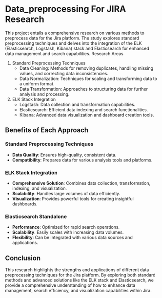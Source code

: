 # Data_preprocessing For JIRA Research
This project entails a comprehensive research on various methods to preprocess data for the Jira platform. The study explores standard preprocessing techniques and delves into the integration of the ELK (Elasticsearch, Logstash, Kibana) stack and Elasticsearch for enhanced data management and search capabilities.
Research Areas
1. Standard Preprocessing Techniques
   * Data Cleaning: Methods for removing duplicates, handling missing values, and correcting data inconsistencies.
   * Data Normalization: Techniques for scaling and transforming data to a uniform format.
   * Data Transformation: Approaches to structuring data for further analysis and processing.
2. ELK Stack Integration
   * Logstash: Data collection and transformation capabilities.
   * Elasticsearch: Efficient data indexing and search functionalities.
   * Kibana: Advanced data visualization and dashboard creation tools.

## Benefits of Each Approach

### Standard Preprocessing Techniques
* **Data Quality**: Ensures high-quality, consistent data.
* **Compatibility**: Prepares data for various analysis tools and platforms.

### ELK Stack Integration
* **Comprehensive Solution**: Combines data collection, transformation, indexing, and visualization.
* **Scalability**: Handles large volumes of data efficiently.
* **Visualization**: Provides powerful tools for creating insightful dashboards.

### Elasticsearch Standalone
* **Performance**: Optimized for rapid search operations.
* **Scalability**: Easily scales with increasing data volumes.
* **Flexibility**: Can be integrated with various data sources and applications.

## Conclusion
This research highlights the strengths and applications of different data preprocessing techniques for the Jira platform. By exploring both standard methods and advanced solutions like the ELK stack and Elasticsearch, we provide a comprehensive understanding of how to enhance data management, search efficiency, and visualization capabilities within Jira.
